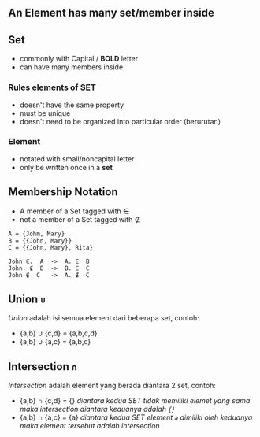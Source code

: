 ## An Element has many set/member inside 

## Set
- commonly with Capital / **BOLD** letter
- can have many members inside
### Rules elements of SET
- doesn't have the same property
- must be unique
- doesn't need to be organized into particular order (berurutan)
### Element 
- notated with small/noncapital letter
- only be written once in a **set**


## Membership Notation

- A member of a Set tagged with **∈**
- not a member of a Set tagged with ∉
```
A = {Johm, Mary}
B = {{John, Mary}}
C = {{John, Mary}, Rita}

John ∈.  A	->	A. ∈  B
John. ∉  B	->	B. ∈  C
John ∉  C	->	A. ∉  C
```


## Union `∪`
*Union* adalah isi semua element dari beberapa set, contoh:
- {a,b} ∪ {c,d} = {a,b,c,d}
- {a,b} ∪ {a,c} = {a,b,c}


## Intersection  `∩`

*Intersection* adalah element yang berada diantara 2 set, contoh:
- {a,b} ∩ {c,d} = {}
  *diantara kedua SET tidak memiliki elemet yang sama maka intersection diantara keduanya adalah `{}`*
- {a,b} ∩ {a,c} = {a}
*diantara kedua SET element `a` dimiliki oleh keduanya maka element tersebut adalah intersection*


